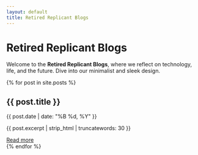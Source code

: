 ```yaml
---
layout: default
title: Retired Replicant Blogs
---
```


# Retired Replicant Blogs

Welcome to the **Retired Replicant Blogs**, where we reflect on technology, life, and the future. Dive into our minimalist and sleek design.

<div class="blog-list">
  {% for post in site.posts %}
    <div class="blog-tile">
      <h2>{{ post.title }}</h2>
      <p class="date">{{ post.date | date: "%B %d, %Y" }}</p>
      <p class="excerpt">{{ post.excerpt | strip_html | truncatewords: 30 }}</p>
      <!-- Corrected link to point to the individual blog post -->
      <a href="{{ post.url }}" class="read-more">Read more</a>
    </div>
  {% endfor %}
</div>
